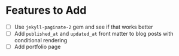 # Features to Add

- [ ] Use `jekyll-paginate-2` gem and see if that works better
- [ ] Add `published_at` and `updated_at` front matter to blog posts with conditional rendering
- [ ] Add portfolio page

